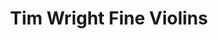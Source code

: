 ---
title: "Tim Wright Fine Violins"
url: /edinburgh/tim-wright-fine-violins-warrender-park-road/
shop: musical instrument
---